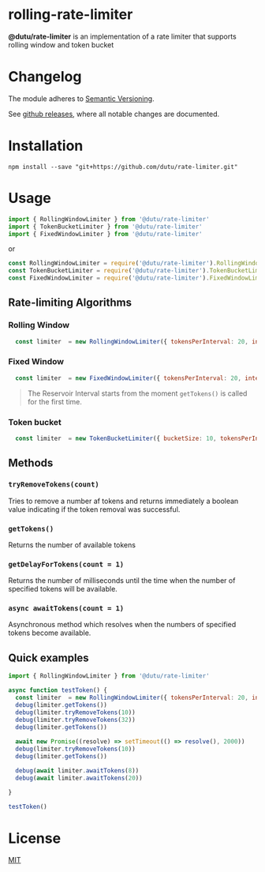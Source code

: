 rolling-rate-limiter
====

**@dutu/rate-limiter** is an implementation of a rate limiter that supports rolling window and token bucket

# Changelog

The module adheres to [Semantic Versioning](http://semver.org/).

See [github releases](https://github.com/dutu/rate-limiter/releases), where all notable changes are documented.

# Installation

```
npm install --save "git+https://github.com/dutu/rate-limiter.git"
```

# Usage

```js
import { RollingWindowLimiter } from '@dutu/rate-limiter'
import { TokenBucketLimiter } from '@dutu/rate-limiter'
import { FixedWindowLimiter } from '@dutu/rate-limiter'
```
or
```js
const RollingWindowLimiter = require('@dutu/rate-limiter').RollingWindowLimiter
const TokenBucketLimiter = require('@dutu/rate-limiter').TokenBucketLimiter
const FixedWindowLimiter = require('@dutu/rate-limiter').FixedWindowLimiter
```

## Rate-limiting Algorithms

### Rolling Window

```js
  const limiter  = new RollingWindowLimiter({ tokensPerInterval: 20, interval: 1000 * 10 })
```

### Fixed Window

```js
  const limiter  = new FixedWindowLimiter({ tokensPerInterval: 20, interval: 1000 * 10 })
```

> The Reservoir Interval starts from the moment `getTokens()` is called for the first time.


### Token bucket

```js
  const limiter  = new TokenBucketLimiter({ bucketSize: 10, tokensPerInterval: 1, interval: 'second' })
```

## Methods

### `tryRemoveTokens(count)`

Tries to remove a number af tokens and returns immediately a boolean value indicating if the token removal was successful. 

### `getTokens()`

Returns the number of available tokens

### `getDelayForTokens(count = 1)`

Returns the number of milliseconds until the time when the number of specified tokens will be available. 

### `async awaitTokens(count = 1)`

Asynchronous method which resolves when the numbers of specified tokens become available.

## Quick examples

```js
import { RollingWindowLimiter } from '@dutu/rate-limiter'

async function testToken() {
  const limiter  = new RollingWindowLimiter({ tokensPerInterval: 20, interval: 1000 * 10 })
  debug(limiter.getTokens())
  debug(limiter.tryRemoveTokens(10))
  debug(limiter.tryRemoveTokens(32))
  debug(limiter.getTokens())
  
  await new Promise((resolve) => setTimeout(() => resolve(), 2000))
  debug(limiter.tryRemoveTokens(10))
  debug(limiter.getTokens())

  debug(await limiter.awaitTokens(8))
  debug(await limiter.awaitTokens(20))

}

testToken()
```

# License

[MIT](LICENSE)
